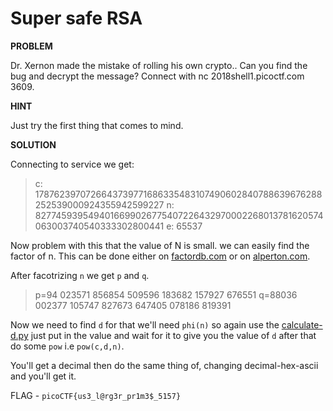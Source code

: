 # Super safe RSA

__PROBLEM__

 Dr. Xernon made the mistake of rolling his own crypto.. Can you find the bug and decrypt the message? Connect with nc 2018shell1.picoctf.com 3609.

__HINT__

Just try the first thing that comes to mind.

__SOLUTION__

Connecting to service we get:

> c: 1787623970726643739771686335483107490602840788639676288252539000924355942599227
> n: 8277459395494016699026775407226432970002268013781620574063003740540333302800441
> e: 65537


Now problem with this that the value of N is small. we can easily find the factor of n. This can be done either on [factordb.com](http://factordb.com/) or on [alperton.com](https://www.alpertron.com.ar/ECM.HTM).

After facotrizing `n` we get `p` and `q`.
> p=94 023571 856854 509596 183682 157927 676551
> q=88036 002377 105747 827673 647405 078186 819391

Now we need to find `d` for that we'll need `phi(n)` so again use the [calculate-d.py](../rsa-madlibs/calculate-d.py) just put in the value and wait for it to give you the value of `d` after that do some `pow` i.e `pow(c,d,n)`.

You'll get a decimal then do the same thing of, changing decimal-hex-ascii and you'll get it.

FLAG - `picoCTF{us3_l@rg3r_pr1m3$_5157}`

